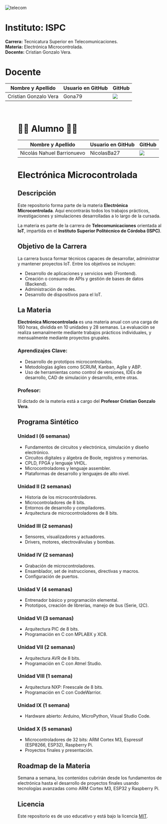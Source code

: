 ![telecom](https://github.com/ISPC-TST-EM-2024/ISPC-Nicolas-Barrionuevo-EM/assets/166423605/92495c08-4ce5-432c-b7da-509c0fc36d30)

# Instituto: ISPC  
**Carrera:** Tecnicatura Superior en Telecomunicaciones.  
**Materia:** Electrónica Microcontrolada.  
**Docente:** Cristian Gonzalo Vera.

<h1> Docente </h1>
        <table align="center">
          <thead>
            <tr>
              <th>Nombre y Apellido</th>
              <th>Usuario en GitHub</th>
              <th>GitHub</th>
            </tr>
          </thead>
          <tbody>
           <tr>
              <td> Cristian Gonzalo Vera </td>
              <td> Gona79 </td>
              <td>
                <a href="https://github.com/Gona79">
                  <img src="https://img.shields.io/badge/github-%23121011.svg?&style=for-the-badge&logo=github&logoColor=white"/>
                </a>
              </td>
            </tr>
        </table>
  </dd>
  <dd>
<dl>

<br>

<h1> 👩‍💻 Alumno 👩‍💻</h1>
        <table align="center">
          <thead>
            <tr>
              <th>Nombre y Apellido</th>
              <th>Usuario en GitHub</th>
              <th>GitHub</th>
            </tr>
          </thead>
          <tbody>
            <tr>
              <td> Nicolás Nahuel Barrionuevo </td>
              <td> NicolasBa27 </td>
              <td>
                <a href="https://github.com/NicolasBa27">
                  <img src="https://img.shields.io/badge/github-%23121011.svg?&style=for-the-badge&logo=github&logoColor=white"/>
                </a>
              </td>
            </tr>
        </table>
  </dd>
  <dd>
<dl>

# Electrónica Microcontrolada

## Descripción
Este repositorio forma parte de la materia **Electrónica Microcontrolada**. Aquí encontrarás todos los trabajos prácticos, investigaciones y simulaciones desarrolladas a lo largo de la cursada.

La materia es parte de la carrera de **Telecomunicaciones** orientada al **IoT**, impartida en el **Instituto Superior Politécnico de Córdoba (ISPC)**.

## Objetivo de la Carrera
La carrera busca formar técnicos capaces de desarrollar, administrar y mantener proyectos IoT. Entre los objetivos se incluyen:

- Desarrollo de aplicaciones y servicios web (Frontend).
- Creación o consumo de APIs y gestión de bases de datos (Backend).
- Administración de redes.
- Desarrollo de dispositivos para el IoT.

## La Materia
**Electrónica Microcontrolada** es una materia anual con una carga de 160 horas, dividida en 10 unidades y 28 semanas. La evaluación se realiza semanalmente mediante trabajos prácticos individuales, y mensualmente mediante proyectos grupales.

### Aprendizajes Clave:
- Desarrollo de prototipos microcontrolados.
- Metodologías ágiles como SCRUM, Kanban, Agile y ABP.
- Uso de herramientas como control de versiones, IDEs de desarrollo, CAD de simulación y desarrollo, entre otras.

### Profesor:
El dictado de la materia está a cargo del **Profesor Cristian Gonzalo Vera**.

## Programa Sintético

### Unidad I (6 semanas)
- Fundamentos de circuitos y electrónica, simulación y diseño electrónico.
- Circuitos digitales y álgebra de Boole, registros y memorias.
- CPLD, FPGA y lenguaje VHDL.
- Microcontroladores y lenguaje assembler.
- Plataformas de desarrollo y lenguajes de alto nivel.

### Unidad II (2 semanas)
- Historia de los microcontroladores.
- Microcontroladores de 8 bits.
- Entornos de desarrollo y compiladores.
- Arquitectura de microcontroladores de 8 bits.

### Unidad III (2 semanas)
- Sensores, visualizadores y actuadores.
- Drivers, motores, electroválvulas y bombas.

### Unidad IV (2 semanas)
- Grabación de microcontroladores.
- Ensamblador, set de instrucciones, directivas y macros.
- Configuración de puertos.

### Unidad V (4 semanas)
- Entrenador básico y programación elemental.
- Prototipos, creación de librerías, manejo de bus (Serie, I2C).

### Unidad VI (3 semanas)
- Arquitectura PIC de 8 bits.
- Programación en C con MPLABX y XC8.

### Unidad VII (2 semanas)
- Arquitectura AVR de 8 bits.
- Programación en C con Atmel Studio.

### Unidad VIII (1 semana)
- Arquitectura NXP: Freescale de 8 bits.
- Programación en C con CodeWarrior.

### Unidad IX (1 semana)
- Hardware abierto: Arduino, MicroPython, Visual Studio Code.

### Unidad X (5 semanas)
- Microcontroladores de 32 bits: ARM Cortex M3, Espressif (ESP8266, ESP32), Raspberry Pi.
- Proyectos finales y presentación.

## Roadmap de la Materia

Semana a semana, los contenidos cubrirán desde los fundamentos de electrónica hasta el desarrollo de proyectos finales usando tecnologías avanzadas como ARM Cortex M3, ESP32 y Raspberry Pi.


## Licencia
Este repositorio es de uso educativo y está bajo la licencia [MIT](LICENSE).
